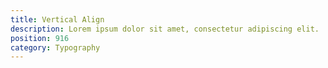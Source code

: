 ```yaml
---
title: Vertical Align
description: Lorem ipsum dolor sit amet, consectetur adipiscing elit.
position: 916
category: Typography
---
```

